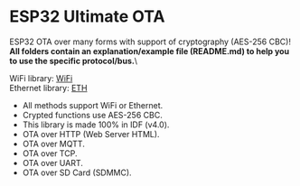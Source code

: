# ESP32 Ultimate OTA
ESP32 OTA over many forms with support of cryptography (AES-256 CBC)!\
**All folders contain an explanation/example file (README.md) to help you to use the specific protocol/bus.**\

WiFi library: [WiFi](https://github.com/urbanze/esp32-wifi)\
Ethernet library: [ETH](https://github.com/urbanze/esp32-eth)

* All methods support WiFi or Ethernet.
* Crypted functions use AES-256 CBC.
* This library is made 100% in IDF (v4.0).
* OTA over HTTP (Web Server HTML).
* OTA over MQTT.
* OTA over TCP.
* OTA over UART.
* OTA over SD Card (SDMMC).
